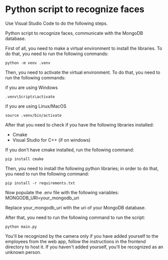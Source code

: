 # Python script to recognize faces

Use Visual Studio Code to do the following steps.

Python script to recognize faces, communicate with the MongoDB database.

First of all, you need to make a virtual environment to install the libraries. To do that, you need to run the following commands:

```shell
python -m venv .venv
```

Then, you need to activate the virtual environment. To do that, you need to run the following commands:

if you are using Windows

```shell
.venv\Scripts\activate
```

if you are using Linux/MacOS

```shell
source .venv/bin/activate
```

After that you need to check if you have the following libraries installed:

- Cmake
- Visual Studio for C++ (if on windows)

If you don't have cmake installed, run the following command:

```shell
pip install cmake
```

Then, you need to install the following python libraries; in order to do that, you need to run the following command:

```shell
pip install -r requirements.txt
```

Now populate the .env file with the following variables:
MONGODB_URI=your_mongodb_uri

Replace your_mongodb_uri with the uri of your MongoDB database.

After that, you need to run the following command to run the script:

```shell
python main.py
```

You'll be recognized by the camera only if you have added yourself to the employees from the web app, follow the instructions in the frontend directory to host it. If you haven't added yourself, you'll be recognized as an unknown person.
